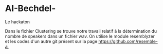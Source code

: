 # AI-Bechdel-
Le hackaton 

Dans le fichier Clustering se trouve notre travail relatif à la détermination du nombre de speakers dans un fichier wav. On utilise le module resemblyzer et les codes 
d'un autre git présent sur la page https://github.com/resemble-ai 
